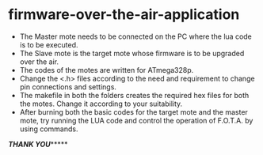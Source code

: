 # firmware-over-the-air-application

* The Master mote needs to be connected on the PC where the lua code is to be executed.
* The Slave mote is the target mote whose firmware is to be upgraded over the air.
* The codes of the motes are written for ATmega328p.
* Change the <.h> files according to the need and requirement to change pin connections and settings.
* The makefile in both the folders creates the required hex files for both the motes. Change it according to your suitability.
* After burning both the basic codes for the target mote and the master mote, try running the LUA code and control the operation of F.O.T.A. by using commands.

*********************THANK YOU**************************
